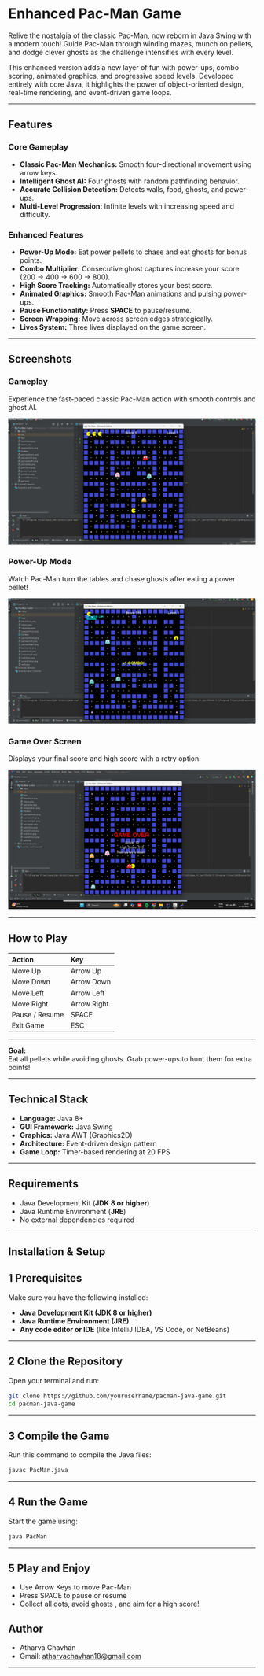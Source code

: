 #  Enhanced Pac-Man Game  

Relive the nostalgia of the classic Pac-Man, now reborn in Java Swing with a modern touch! 
Guide Pac-Man through winding mazes, munch on pellets, and dodge clever ghosts  as the challenge intensifies with every level.

This enhanced version adds a new layer of fun with power-ups, combo scoring, animated graphics, and progressive speed levels.
Developed entirely with core Java, it highlights the power of object-oriented design, real-time rendering, and event-driven game loops.

---

##  Features  

###  Core Gameplay  
- **Classic Pac-Man Mechanics:** Smooth four-directional movement using arrow keys.  
- **Intelligent Ghost AI:** Four ghosts with random pathfinding behavior.  
- **Accurate Collision Detection:** Detects walls, food, ghosts, and power-ups.  
- **Multi-Level Progression:** Infinite levels with increasing speed and difficulty.  

###  Enhanced Features  
-  **Power-Up Mode:** Eat power pellets to chase and eat ghosts for bonus points.  
-  **Combo Multiplier:** Consecutive ghost captures increase your score (200 → 400 → 600 → 800).  
-  **High Score Tracking:** Automatically stores your best score.  
-  **Animated Graphics:** Smooth Pac-Man animations and pulsing power-ups.  
-  **Pause Functionality:** Press **SPACE** to pause/resume.  
-  **Screen Wrapping:** Move across screen edges strategically.  
-  **Lives System:** Three lives displayed on the game screen.  

---

##  Screenshots 

###  Gameplay  
Experience the fast-paced classic Pac-Man action with smooth controls and ghost AI.

![Gameplay](Screenshots/gameplay.png)  



###  Power-Up Mode  
Watch Pac-Man turn the tables and chase ghosts after eating a power pellet! 

![Power-Up](Screenshots/powerup.png) 


###  Game Over Screen  
Displays your final score and high score with a retry option.  

![Game Over](Screenshots/gameover.png)  


---


##  How to Play  

| Action | Key |
|:--|:--|
| Move Up |  Arrow Up |
| Move Down |  Arrow Down |
| Move Left |  Arrow Left |
| Move Right |  Arrow Right |
| Pause / Resume | SPACE |
| Exit Game | ESC |

---
 **Goal:**  
Eat all pellets while avoiding ghosts. Grab power-ups to hunt them for extra points!  

---

##  Technical Stack  
- **Language:** Java 8+  
- **GUI Framework:** Java Swing  
- **Graphics:** Java AWT (Graphics2D)  
- **Architecture:** Event-driven design pattern  
- **Game Loop:** Timer-based rendering at 20 FPS  

---

##  Requirements  
- Java Development Kit (**JDK 8 or higher**)  
- Java Runtime Environment (**JRE**)  
- No external dependencies required  

---

##  Installation & Setup  
## 1️ Prerequisites

Make sure you have the following installed:

-  **Java Development Kit (JDK 8 or higher)**
-  **Java Runtime Environment (JRE)**
-  **Any code editor or IDE** (like IntelliJ IDEA, VS Code, or NetBeans)

---

## 2️ Clone the Repository

Open your terminal and run:

```bash
git clone https://github.com/yourusername/pacman-java-game.git
cd pacman-java-game
```

---

## 3️ Compile the Game

Run this command to compile the Java files:

```bash
javac PacMan.java
```

---

## 4️ Run the Game

Start the game using:

```bash
java PacMan
```

---

## 5️ Play and Enjoy 

- Use Arrow Keys to move Pac-Man 
- Press SPACE to pause or resume 
- Collect all dots, avoid ghosts , and aim for a high score!


## Author
- Atharva Chavhan
- Gmail: atharvachavhan18@gmail.com

------------------
